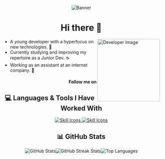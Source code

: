 <p align="center">
  <img src="https://i.pinimg.com/564x/53/a0/82/53a082ce6709dd84a7c618d007083de3.jpg" alt="Banner">
</p>

<h1 align="center">Hi there 👋</h1>

<img align="right" width="200" src="https://i.pinimg.com/564x/a1/55/17/a15517b13e37ffd523d6b33bc86e85d7.jpg" alt="Developer Image" />

<div align="left">
  <ul>
    <li>A young developer with a hyperfocus on new technologies. 🌱</li>
    <li>Currently studying and improving my repertoire as a Junior Dev. ☕</li>
    <li>Working as an assistant at an internet company. 🌙</li>
  </ul>
</div>

<h4 align="right">Follow me on</h4>

<h2 align="center">💻 Languages & Tools I Have Worked With</h2>

<p align="center">
  <a href="https://skillicons.dev">
    <img src="https://skillicons.dev/icons?i=vscode,js,html,css,figma,react,express&theme=dark&perline=7" alt="Skill Icons">
    <img src="https://skillicons.dev/icons?i=nodejs,git,ps,notion,discord&theme=dark&perline=5" alt="Skill Icons">
  </a>
</p>

<h2 align="center">📊 GitHub Stats</h2>

<p align="center" style="display: flex; justify-content: center;">
  <img src="https://github-readme-stats.vercel.app/api?username=kaiser-exe0&theme=shadow_blue&hide_border=true&include_all_commits=false&count_private=false" alt="GitHub Stats">
    <img src="https://github-readme-streak-stats.herokuapp.com/?user=kaiser-exe0&theme=shadow_blue&hide_border=true" alt="GitHub Streak Stats">
    <br/>
    <img src="https://github-readme-stats.vercel.app/api/top-langs/?username=kaiser-exe0&theme=shadow_blue&hide_border=true&include_all_commits=false&count_private=false&layout=compact" alt="Top Languages">
</p>
